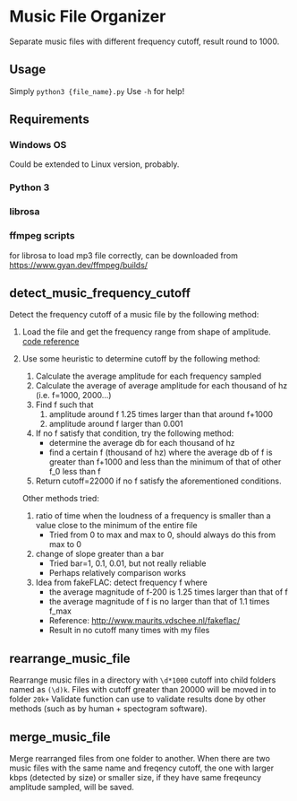# Music File Organizer
Separate music files with different frequency cutoff, result round to 1000.

## Usage
Simply `python3 {file_name}.py` Use `-h` for help!

## Requirements
### Windows OS
Could be extended to Linux version, probably.
### Python 3
### librosa
### ffmpeg scripts
for librosa to load mp3 file correctly, can be downloaded from https://www.gyan.dev/ffmpeg/builds/

## detect_music_frequency_cutoff
Detect the frequency cutoff of a music file by the following method:
1. Load the file and get the frequency range from shape of amplitude. [code reference](https://www.kaggle.com/hamditarek/audio-data-analysis-using-librosa)
3. Use some heuristic to determine cutoff by the following method:
    1. Calculate the average amplitude for each frequency sampled
    2. Calculate the average of average amplitude for each thousand of hz (i.e. f=1000, 2000...)
    3. Find f such that 
       1. amplitude around f 1.25 times larger than that around f+1000
       2. amplitude around f larger than 0.001
    4. If no f satisfy that condition, try the following method:
        - determine the average db for each thousand of hz
        - find a certain f (thousand of hz) where 
          the average db of f is greater than f+1000 and 
          less than the minimum of that of other f_0 less than f
    5. Return cutoff=22000 if no f satisfy the aforementioned conditions.
    
    Other methods tried:
    1. ratio of time when the loudness of a frequency is smaller than a value close to the minimum of the entire file
        - Tried from 0 to max and max to 0, should always do this from max to 0
    2. change of slope greater than a bar
        - Tried bar=1, 0.1, 0.01, but not really reliable
        - Perhaps relatively comparison works
    3. Idea from fakeFLAC: detect frequency f where
        - the average magnitude of f-200 is 1.25 times larger than that of f
        - the average magnitude of f is no larger than that of 1.1 times f_max
        - Reference: http://www.maurits.vdschee.nl/fakeflac/
        - Result in no cutoff many times with my files

## rearrange_music_file
Rearrange music files in a directory with `\d*1000` cutoff into child folders named as `(\d)k`. 
Files with cutoff greater than 20000 will be moved in to folder `20k+` 
Validate function can use to validate results done by other methods (such as by human + spectogram software).

## merge_music_file
Merge rearranged files from one folder to another.
When there are two music files with the same name and freqency cutoff, the one with larger kbps (detected by size) or 
smaller size, if they have same freqeuncy amplitude sampled, will be saved.
